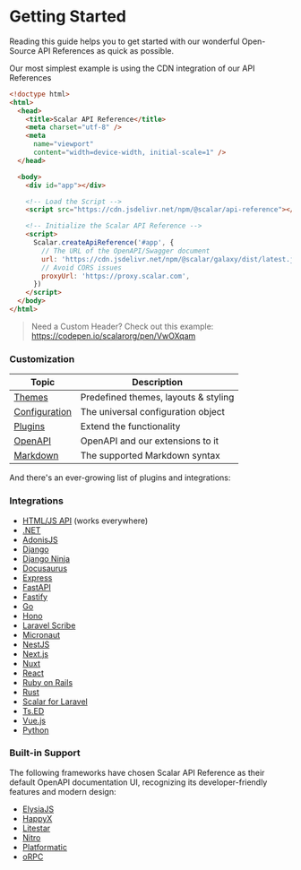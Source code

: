# Getting Started
Reading this guide helps you to get started with our wonderful Open-Source API References as quick as possible.


Our most simplest example is using the CDN integration of our API References

```html
<!doctype html>
<html>
  <head>
    <title>Scalar API Reference</title>
    <meta charset="utf-8" />
    <meta
      name="viewport"
      content="width=device-width, initial-scale=1" />
  </head>

  <body>
    <div id="app"></div>

    <!-- Load the Script -->
    <script src="https://cdn.jsdelivr.net/npm/@scalar/api-reference"></script>

    <!-- Initialize the Scalar API Reference -->
    <script>
      Scalar.createApiReference('#app', {
        // The URL of the OpenAPI/Swagger document
        url: 'https://cdn.jsdelivr.net/npm/@scalar/galaxy/dist/latest.json',
        // Avoid CORS issues
        proxyUrl: 'https://proxy.scalar.com',
      })
    </script>
  </body>
</html>
```

> Need a Custom Header? Check out this example: https://codepen.io/scalarorg/pen/VwOXqam

### Customization

| Topic                          | Description                          |
| ------------------------------ | ------------------------------------ |
| [Themes](themes)               | Predefined themes, layouts & styling |
| [Configuration](configuration) | The universal configuration object   |
| [Plugins](plugins)             | Extend the functionality             |
| [OpenAPI](openapi)             | OpenAPI and our extensions to it     |
| [Markdown](markdown)           | The supported Markdown syntax        |

And there's an ever-growing list of plugins and integrations:

### Integrations

- [HTML/JS API](integrations/html-js) (works everywhere)
- [.NET](integrations/aspnetcore/README)
- [AdonisJS](integrations/adonisjs)
- [Django](https://github.com/m1guer/django-scalar)
- [Django Ninja](integrations/django-ninja/README)
- [Docusaurus](integrations/docusaurus/README)
- [Express](integrations/express/README)
- [FastAPI](integrations/fastapi/README)
- [Fastify](integrations/fastify/README)
- [Go](integrations/go)
- [Hono](integrations/hono/README)
- [Laravel Scribe](integrations/laravel-scribe)
- [Micronaut](https://micronaut-projects.github.io/micronaut-openapi/latest/guide/index.html#scalar)
- [NestJS](integrations/nestjs/README)
- [Next.js](integrations/nextjs/README)
- [Nuxt](integrations/nuxt/README)
- [React](packages/api-reference-react/README)
- [Ruby on Rails](https://github.com/dmytroshevchuk/scalar_ruby)
- [Rust](integrations/rust)
- [Scalar for Laravel](https://github.com/scalar/laravel)
- [Ts.ED](https://tsed.dev/tutorials/scalar.html)
- [Vue.js](packages/api-reference/README)
- [Python](https://github.com/iagobalmeida/scalar_doc)


### Built-in Support

The following frameworks have chosen Scalar API Reference as their default OpenAPI documentation UI, recognizing its developer-friendly features and modern design:

- [ElysiaJS](integrations/elysiajs)
- [HappyX](https://github.com/HapticX/happyx)
- [Litestar](https://docs.litestar.dev/latest/usage/openapi/ui_plugins.html)
- [Nitro](integrations/nitro)
- [Platformatic](integrations/platformatic)
- [oRPC](https://orpc.unnoq.com/docs/openapi/plugins/openapi-reference)

